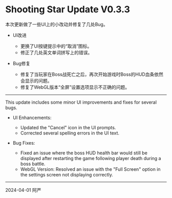 # Shooting Star Update V0.3.3

本次更新做了一些UI上的小改动并修复了几处Bug。

  - UI改进
    - 更换了UI按键提示中的“取消”图标。
    - 修正了几处英文单词拼写上的错误。


  - Bug修复
    - 修复了当玩家在Boss战死亡之后，再次开始游戏时Boss的HUD血条依然会显示的问题。
    - 修复了WebGL版本“全屏”设置选项显示不正确的问题。

---

This update includes some minor UI improvements and fixes for several bugs. 

  - UI Enhancements:
  
      - Updated the "Cancel" icon in the UI prompts.
      - Corrected several spelling errors in the UI text.
  

  - Bug Fixes:
      - Fixed an issue where the boss HUD health bar would still be displayed after restarting the game following player death during a boss battle.
      - WebGL Version: Resolved an issue with the "Full Screen" option in the settings screen not displaying correctly. 
---

2024-04-01 阿严
